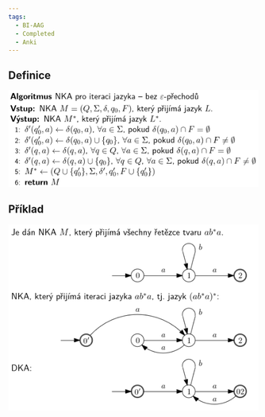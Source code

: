 ```yaml
---
tags:
  - BI-AAG
  - Completed
  - Anki
---
```


## Definice
![](Attachments/Pasted%20image%2020231206234423.png)

## Příklad
![](Attachments/Pasted%20image%2020231206234440.png)
